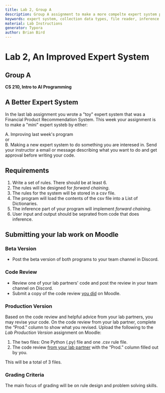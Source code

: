 ```yaml
---
title: Lab 2, Group A
description: Group A assignment to make a more compelte expert system python program
keywords: expert system, collection data types, file reader, inference engine, knowledge base, rules
material: Lab Instructions
generator: Typora
author: Brian Bird
---
```


<h1>Lab 2, An Improved Expert System</h1>

<h2>Group A</h2>

**CS 210, Intro to AI Programming**

## A Better Expert System

In the last lab assignment you wrote a "toy" expert system that was a Financial Product Recommendation System. This week your assignment is to make a "mini" expert systeb by either:

A. Improving last week's program  
    or  
B. Making a new expert system to do something you are interesed in. Send your instructor a email or message describing what you want to do and get approval before writing your code.

## Requirements

1. Write a set of rules. There should be at least 6.
2. The rules will be designed for *forward chaining*. 
3. The rules for the system will be stored in a csv file.
4. The program will load the contents of the csv file into a List of Dictionaries.
5. The inference part of your program will implement *forward chaining*.
6. User input and output should be seprated from code that does inference.



## Submitting your lab work on Moodle

### Beta Version

- Post the beta version of both programs to your team channel in Discord.

### Code Review

- Review one of your lab partners' code and post the review in your team channel on Discord.
- Submit a copy of the code review <u>you did</u> on Moodle.

### Production Version

 Based on the code review and helpful advice from your lab partners, you may revise your code. On the code review from your lab partner, complete the “Prod.” column to show what you revised. Upload the following to the *Lab Production Version* assignment on Moodle:

1. The two files: One Python (.py) file and one .csv rule file.
3. The code review <u>from your lab partner</u> with the “Prod.” column filled out by you.

This will be a total of 3 files.

### Grading Criteria

The main focus of grading will be on rule design and problem solving skills.

